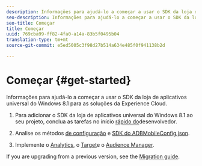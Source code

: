 ```yaml
---
description: Informações para ajudá-lo a começar a usar o SDK da loja de aplicativos universal do Windows 8.1 para as soluções da Experience Cloud.
seo-description: Informações para ajudá-lo a começar a usar o SDK da loja de aplicativos universal do Windows 8.1 para as soluções da Experience Cloud.
seo-title: Começar
title: Começar
uuid: 769cba99-ff82-4fa0-a14a-83b5f0495b04
translation-type: tm+mt
source-git-commit: e5ed5005c3f98d27b514a634e485f0f941138b2d

---
```



# Começar {#get-started}

Informações para ajudá-lo a começar a usar o SDK da loja de aplicativos universal do Windows 8.1 para as soluções da Experience Cloud.

1. Para adicionar o SDK da loja de aplicativos universal do Windows 8.1 ao seu projeto, conclua as tarefas no início [rápido do](/help/windows-appstore/c-getting-started/dev-qs.md)desenvolvedor.

1. Analise os métodos [de configuração](/help/windows-appstore/c-configuration/c.json.md) e [SDK do ADBMobileConfig.json](/help/windows-appstore/c-configuration/methods.md).

1. Implemente o [Analytics](/help/windows-appstore/analytics/analytics.md), o [Target](/help/windows-appstore/target/target-methods.md)e o [Audience Manager](/help/windows-appstore/audiencemgmt/audience-manager-methods.md).

If you are upgrading from a previous version, see the [Migration guide](/help/windows-appstore/migration-v3.md).

